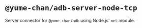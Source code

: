 # `@yume-chan/adb-server-node-tcp`

Server connector for `@yume-chan/adb` using Node.js' `net` module.
